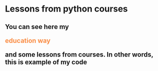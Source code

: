 # Lessons from python courses
<h2>You can see here my <p><font color="#fa8e47">education way</font></p> and some lessons from courses. In other words, this is example of my code</h2>
